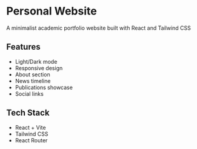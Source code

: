 # Personal Website

A minimalist academic portfolio website built with React and Tailwind CSS

## Features

- Light/Dark mode
- Responsive design
- About section
- News timeline
- Publications showcase
- Social links

## Tech Stack

- React + Vite
- Tailwind CSS
- React Router
